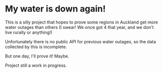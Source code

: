 # My water is down again!

This is a silly project that hopes to prove some regions in Auckland get more water outages than others (I swear! We once got 4 that year, and we don't live rurally or anything!)

Unfortunately there is no public API for previous water outages, so the data collected by this is incomplete.

But one day, I'll prove it! Maybe.

Project still a work in progress.